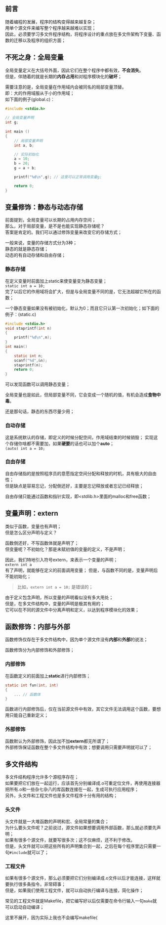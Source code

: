 ## 前言
随着编程的发展，程序的结构变得越来越复杂；  
用单个源文件来编写整个程序越来越难以实现；  
因此，必须要学习多文件程序结构，将程序设计的重点放在多文件架构下变量、函数的迁移以及程序的组织方面；

## 不死之身：全局变量
全局变量定义在大括号外面，因此它们在整个程序中都有效，**不会消失**。  
但是，伴随着的就是长期的**内存占用**和对程序模块化的**破坏**；

需要注意的是，全局变量在作用域内会被同名的局部变量顶替。  
即：大的作用域服从于小的作用域；  
如下面的例子(global.c)：
```c
#include <stdio.h>
 
// 全局变量声明
int g;
 
int main ()
{
    // 局部变量声明
    int a, b;

    // 实际初始化
    a = 10;
    b = 20;
    g = a + b;

    printf("%d\n",g); // 这里可以正常调用变量g;

    return 0;
}
```

## 变量修饰：静态与动态存储
前面提到，全局变量可以长期的占用内存空间；  
那么，对于局部变量，是不是也能实现静态存储呢？  
答案是肯定的。我们可以通过修饰变量来改变它的存储方式；

一般来说，变量的存储方式分为3种；  
静态的就是静态存储；  
动态的有自动存储和自由存储；

### 静态存储
在定义变量时前面加上static来使变量变为静态变量；  
`static int a = 10;`  
完了以后它的作用域将会扩大，但是与全局变量不同的是，它无法超越它所在的函数；

一个静态变量如果没有被初始化，默认为0；而且它只认第一次初始化；如下面的例子：(static.c)
```c
#include <stdio.h>
void staprintf(int n)
{
    printf("%d\n",n);
}
int main()
{
    static int n;
    scanf("%d",&n);
    staprintf(n);
    return 0;
}
```
可以发现函数可以调用静态变量；
  
全局变量也是如此，但局部变量不同，它会变成一个随机的值，有机会造成**食物中毒**。

还是那句话，静态的东西尽量少用；

### 自动存储
这是系统默认的存储，即定义的时候分配空间，作用域结束的时候销毁；
实现这个存储你啥都不需要加，如果**硬要**的话也可以加个**auto**；  
`(auto) int a = 10;`

### 自由存储
自由存储指的是按照程序员的意愿指定空间分配和释放的时机，具有极大的自由性；  
但是缺点是容易忘记，分配倒还好，主要是忘记释放或者忘记已经释放；

自由存储只能通过函数和指针实现，即<stdlib.h>里面的malloc和free函数；

## 变量声明：extern
类似于函数，变量也有声明；  
但是怎么区分声明与定义？  

函数倒还好，不写函数体就是声明了；  
但变量呢？不初始化？那是未赋初值的变量的定义，不是声明；

因此，我们特地引入符号extern，来表示一个变量的声明；  
`extern int a`  
有了声明，就能够在定义的前面调用变量；
但是，与函数不同的是，变量声明后不能初始化；
>比如，`extern int a = 10;`  是错误的；  

由于定义包含声明，所以变量的声明看似没有多大用处；  
但是，在多文件结构中，变量的声明是极其有用的；  
它可以在不同的源文件中分离声明和定义，以达到程序模块化的效果；

## 函数修饰：内部与外部
函数修饰仅存在于多文件结构中，因为单个源文件没有**内部**和**外部**的说法；

函数修饰分为内部修饰和外部修饰；

### 内部修饰
在函数定义的前面加上**static**进行内部修饰；  
```c
static int fun(int, int)
{
    ... // 函数体
}
```
函数进行内部修饰后，仅在当前源文件中有效，其它文件无法调用这个函数，要想用只能自己重新定义；

### 外部修饰
函数默认为外部修饰，因此加不加**extern**都无所谓了；  
外部修饰保证函数在整个多文件结构中有效；想要调用只需要声明就可以了；

## 多文件结构
多文件结构程序允许多个源程序存在；  
如果要把它们放在一起运行，应该首先分别编译成.o可重定位文件，再使用连接器把所有.o和一些杂七杂八的库函数连接在一起，生成可执行应用程序；  
另外，头文件和工程文件也是多文件程序十分有用的结构；

### 头文件
头文件就是一大堆函数的声明和宏、全局常量的集合；  
为什么要头文件呢？之前说过，源文件如果想要调用外部函数，那么就必须要先声明；  
如果有很多个源文件，就要写很多次；这不仅麻烦，还不利于修改。  
但是，头文件就可以把这些所有的声明集合到一起，之后在每个程序里边只需要一句`#include`就可以了；

### 工程文件
如果有很多个源文件，那么必须要把它们分别编译成.o文件以后才能连接，这样就要执行很多条指令，非常碍事；  
但是，如果我们使用工程文件，就可以自动执行编译与连接，简化操作；

常见的工程文件就是Makefile，把它编写好以后仅需要在命令行输入一句`make`就可以启动自动编译；

这里不展开，因为实际上我也不会编写makefile(